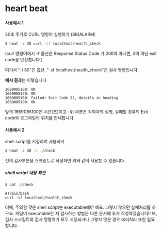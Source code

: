 # heart beat

#### 사용예시 1

30초 주기로 CURL 명령어 실행하기 (SIGALARM)

```bash
$ heat -i 30 curl -sf localhost/health_check
```

(curl 명령어에서 -f 옵션은 Response Status Code 가 200이 아니면, 0이 아닌 exit code를 반환합니다.)

여기서 "-i 30"은 옵션, "-sf localhost/health_check"은 검사 명령입니다.

**예시 결과**는 이렇습니다

```shell
1669085100: OK
1669085130: OK
1669085160: Failed: Exit Code 22, details in heading
1669085190: OK
```

앞의 1669085100은 시간(초)이고 : 뒤 부분은 각회차의 실행, 실패할 경우의 Exit code와 로그파일의 위치를 안내합니다.

#### 사용예시 2

shell script를 지정하여 사용하기

```bash
$ heat -i 30 -s ./check
```

전의 검사부분을 스크립트로 작성하면 위와 같이 사용할 수 있습니다.

##### shell script 내용 확인

```bash
$ cat ./check
```

```shell
#!/bin/bash
curl -sf localhost/health_check
```

이때, 주의할 것은 shell script는 executable해야 해요. 그렇지 않으면 실패처리를 하구요.
파일이 executable한 지 검사하는 방법은 다른 문서에 추가 작성하겠습니다!!
또, 검사 스크립트와 검사 명령어가 모두 지정되거나 그렇지 않은 경우 에러처리 또한 필요합니다.
